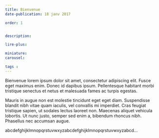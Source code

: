 ```yaml
---
title: Bienvenue
date-publication: 18 janv 2017

order: 1


description: 

lire-plus: 

miniature:
carousel: 

tags : 
---
```


<!--fin-excerpt-->
<!-- ******************************** -->
<!-- **** début contenu détaillé **** -->

<span>Bienvenue</span> lorem ipsum dolor sit amet, consectetur adipiscing elit. Fusce eget maximus enim. Donec id dapibus ipsum. Pellentesque habitant morbi tristique senectus et netus et malesuada fames ac turpis egestas.

Mauris in augue non est molestie tincidunt eget eget diam. Suspendisse blandit nibh vitae quam iaculis, vel convallis mi imperdiet. Cras feugiat tristique sapien, ut sodales lectus laoreet non. Maecenas aliquet vehicula lobortis. Ut nunc justo, semper sed enim a, bibendum rhoncus nibh. Phasellus nec accumsan augue.

abcde­fghijklmnopqrstu­vwxyz­abcde­fghijklmnopqrstu­vwxyz­abcd&hellip;


<!-- **** fin contenu détaillé **** -->
<!-- ****************************** -->
